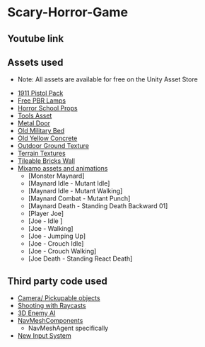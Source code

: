 # Scary-Horror-Game

## Youtube link ##

## Assets used ##
- Note: All assets are available for free on the Unity Asset Store 
* [1911 Pistol Pack](https://assetstore.unity.com/packages/3d/props/guns/1911-pistol-pack-88439)
* [Free PBR Lamps](https://assetstore.unity.com/packages/3d/props/interior/free-pbr-lamps-70181)
* [Horror School Props](https://assetstore.unity.com/packages/3d/props/furniture/horror-school-props-112589)
* [Tools Asset](https://assetstore.unity.com/packages/3d/props/tools/tools-pack-asset-84733#content)
* [Metal Door](https://assetstore.unity.com/packages/3d/props/metal-door-5397)
* [Old Military Bed](https://assetstore.unity.com/packages/3d/props/interior/old-military-bed-40205)
* [Old Yellow Concrete](https://assetstore.unity.com/packages/2d/textures-materials/concrete/old-yellow-concrete-131722)
* [Outdoor Ground Texture](https://assetstore.unity.com/packages/2d/textures-materials/floors/outdoor-ground-textures-12555)
* [Terrain Textures](https://assetstore.unity.com/packages/2d/textures-materials/floors/terrain-textures-snow-free-samples-54630)
* [Tileable Bricks Wall](https://assetstore.unity.com/packages/2d/textures-materials/brick/tileable-bricks-wall-24530)
* [Mixamo assets and animations](https://www.mixamo.com/)
  * [Monster Maynard]
  * [Maynard Idle - Mutant Idle]
  * [Maynard Idle - Mutant Walking]
  * [Maynard Combat - Mutant Punch]
  * [Maynard Death - Standing Death Backward 01]
  * [Player Joe]
  * [Joe - Idle ]
  * [Joe - Walking]
  * [Joe - Jumping Up]
  * [Joe - Crouch Idle]
  * [Joe - Crouch Walking]
  * [Joe Death - Standing React Death]

## Third party code used ##
* [Camera/ Pickupable objects](https://www.patrykgalach.com/2020/03/16/pick-up-items-in-unity/)
* [Shooting with Raycasts](https://www.youtube.com/watch?v=THnivyG0Mvo&list=LL&index=3)
* [3D Enemy AI](https://www.youtube.com/watch?v=UjkSFoLxesw&list=LL&index=2)
* [NavMeshComponents](https://github.com/Unity-Technologies/NavMeshComponents)
  *   NavMeshAgent specifically
* [New Input System](https://www.youtube.com/watch?v=Pzd8NhcRzVo&t=647s)

